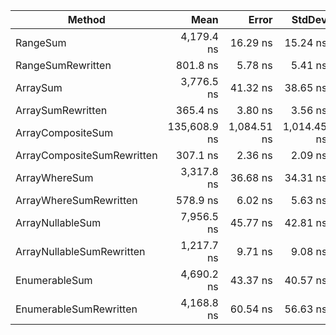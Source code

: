 |                     Method |         Mean |       Error |      StdDev |
|--------------------------- |-------------:|------------:|------------:|
|                   RangeSum |   4,179.4 ns |    16.29 ns |    15.24 ns |
|          RangeSumRewritten |     801.8 ns |     5.78 ns |     5.41 ns | x5
|                   ArraySum |   3,776.5 ns |    41.32 ns |    38.65 ns |
|          ArraySumRewritten |     365.4 ns |     3.80 ns |     3.56 ns | x10
|          ArrayCompositeSum | 135,608.9 ns | 1,084.51 ns | 1,014.45 ns |
| ArrayCompositeSumRewritten |     307.1 ns |     2.36 ns |     2.09 ns | x400
|              ArrayWhereSum |   3,317.8 ns |    36.68 ns |    34.31 ns |
|     ArrayWhereSumRewritten |     578.9 ns |     6.02 ns |     5.63 ns | x6
|           ArrayNullableSum |   7,956.5 ns |    45.77 ns |    42.81 ns |
|  ArrayNullableSumRewritten |   1,217.7 ns |     9.71 ns |     9.08 ns | x6
|              EnumerableSum |   4,690.2 ns |    43.37 ns |    40.57 ns |
|     EnumerableSumRewritten |   4,168.8 ns |    60.54 ns |    56.63 ns | x1.1
